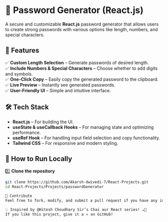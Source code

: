 # 🔑 Password Generator (React.js)

A secure and customizable **React.js** password generator that allows users to create strong passwords with various options like length, numbers, and special characters.

## 🚀 Features
✅ **Custom Length Selection** – Generate passwords of desired length.  
✅ **Include Numbers & Special Characters** – Choose whether to add digits and symbols.  
✅ **One-Click Copy** – Easily copy the generated password to the clipboard.  
✅ **Live Preview** – Instantly see generated passwords.  
✅ **User-Friendly UI** – Simple and intuitive interface.  

## 🛠 Tech Stack
- **React.js** – For building the UI.
- **useState & useCallback Hooks** – For managing state and optimizing performance.
- **useRef Hook** – For handling input field selection and copy functionality.
- **Tailwind CSS** – For responsive and modern styling.

## 🎯 How to Run Locally
1️⃣ **Clone the repository**
   ```bash
   git clone https://github.com/Akarsh-dwivedi-7/React-Projects.git
   cd React-Projects/Projects/passwordGenerator

🌟 Contribute
Feel free to fork, modify, and submit a pull request if you have any improvements.

💡 Inspired by @Hitesh Choudhary Sir’s Chai aur React series! ☕🚀
If you like this project, give it a ⭐ on GitHub!


